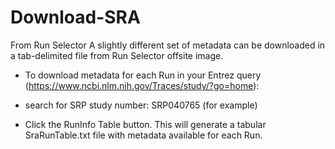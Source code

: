 # Download-SRA
From Run Selector
A slightly different set of metadata can be downloaded in a tab-delimited file from Run Selector offsite image.

* To download metadata for each Run in your Entrez query (https://www.ncbi.nlm.nih.gov/Traces/study/?go=home):

* search for SRP study number: SRP040765 (for example)

* Click the RunInfo Table button. This will generate a tabular SraRunTable.txt file with metadata available for each Run.

